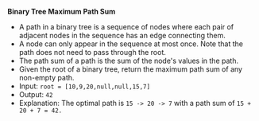 **Binary Tree Maximum Path Sum**

* A path in a binary tree is a sequence of nodes where each pair of adjacent nodes in the sequence has an edge connecting them.
* A node can only appear in the sequence at most once. Note that the path does not need to pass through the root.
* The path sum of a path is the sum of the node's values in the path.
* Given the root of a binary tree, return the maximum path sum of any non-empty path.
* Input: ```root = [10,9,20,null,null,15,7]```
* Output: ```42```
* Explanation: The optimal path is ```15 -> 20 -> 7``` with a path sum of ```15 + 20 + 7 = 42.```